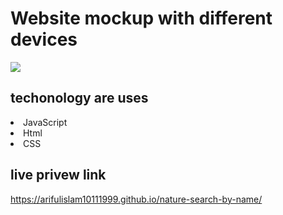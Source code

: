 # Website mockup with different devices
<img src="https://i.ibb.co/P1Wry43/Screenshot-30.png" />


## techonology are uses 
<li> JavaScript</li>
<li> Html</li>
<li> CSS</li>

## live privew link

https://arifulislam10111999.github.io/nature-search-by-name/
